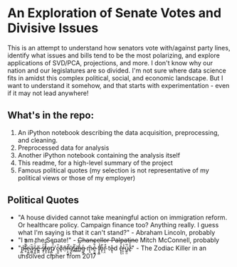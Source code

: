 # An Exploration of Senate Votes and Divisive Issues 

This is an attempt to understand how senators vote with/against party lines, identify what issues and bills tend to be the most polarizing, and explore applications of SVD/PCA, projections, and more. I don't know why our nation and our legislatures are so divided. I'm not sure where data science fits in amidst this complex political, social, and economic landscape. But I want to understand it somehow, and that starts with experimentation - even if it may not lead anywhere!

## What's in the repo:
1. An iPython notebook describing the data acquisition, preprocessing, and cleaning.
2. Preprocessed data for analysis
3. Another iPython notebook containing the analysis itself
4. This readme, for a high-level summary of the project
5. Famous political quotes (my selection is not representative of my political views or those of my employer)

## Political Quotes

* "A house divided cannot take meaningful action on immigration reform. Or healthcare policy. Campaign finance too? Anything really. I guess what I'm saying is that it can't stand?" - Abraham Lincoln, probably 
* "I am the Senate!" - ~~Chancellor Palpatine~~ Mitch McConnell, probably
* "p̶̻̤̲͝ḻ̶̠͊̈́̿e̴͕͚̺͘ä̷͖̻̦̆͘s̵̡̭̱̉̈́̀ě̶̻̪͘  s̸͓̜̀͛t̶̬̝͋͌̈́o̴̝̬̕p̸̻̰̫̈́̂͝  ċ̵̰̮̤̆o̷͙͊n̶̹̆f̶͕̠͖͂ų̸̢͈̄ś̴̻̃i̶̳̕n̶̻̐̉͆g̵͖͔̓  m̵̢͉̎é̵̯̮̟͋̐  f̸̧̘͇̾o̷̙̹͛͂r̴̘̯̄͒  te̴̢̖̊d  c̶̢̞͉̽̈́r̵̼̣͎̒̇ú̴̲͍̫̅z̵̨̊̾̾" - The Zodiac Killer in an unsolved cipher from 2017

